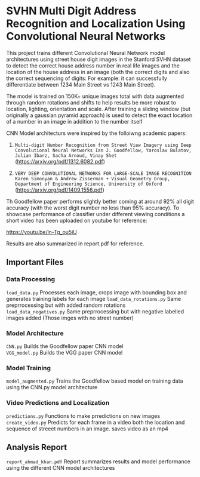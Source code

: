 # SVHN Multi Digit Address Recognition and Localization Using Convolutional Neural Networks

This project trains different Convolutional Neural Network model architectures using street house digit images in the Stanford SVHN dataset to detect the correct house address number in real life images and the location of the house address in an image (both the correct digits and also the correct sequencing of digits: For example: it can successfully differentiate between 1234 Main Street vs 1243 Main Street). 

The model is trained on 150K+ unique images total with data augmented through random rotations and shifts to help results be more robust to location, lighting, orientation and scale. After training a sliding window (but originally a gaussian pyramid approach) is used to detect the exact location of a number in an image in addition to the number itself

CNN Model architecturs were inspired by the folloiwng academic papers:

1) `Multi-digit Number Recognition from Street View Imagery using Deep Convolutional Neural Networks
Ian J. Goodfellow, Yaroslav Bulatov, Julian Ibarz, Sacha Arnoud, Vinay Shet`
(https://arxiv.org/pdf/1312.6082.pdf)

2) `VERY DEEP CONVOLUTIONAL NETWORKS FOR LARGE-SCALE IMAGE RECOGNITION 
Karen Simonyan & Andrew Zisserman + Visual Geometry Group, Department of Engineering Science, University of Oxford` (https://arxiv.org/pdf/1409.1556.pdf)

Th Goodfellow paper performs slightly better coming at around 92% all digit accuracy (with the worst digit number no less than 95% accuracy). To showcase performance of classifier under different viewing conditions a short video has been uploaded on youtube for reference:

https://youtu.be/ln-Tg_ou5iU

Results are also summarized in report.pdf for reference.

## Important Files
### Data Processing
`load_data.py` Processes each image, crops image with bounding box and generates training labels for each image
`load_data_rotations.py` Same preprrocessing but with added random rotations<br/>
`load_data_negatives.py` Same preprrocessing but with negative labelled images added (Those imges with no street number)

### Model Architecture
`CNN.py` Builds the Goodfellow paper CNN model<br/>
`VGG_model.py` Builds the VGG paper CNN model

### Model Training
`model_augmented.py` Trains the Goodfellow based model on training data using the CNN.py model architecture<br/>

### Video Predictions and Localization
`predictions.py` Functions to make prredictions on new images<br/>
`create_video.py` Predicts for each frame in a video both the location and sequence of streeet numbers in an image. saves video as an mp4

## Analysis Report
`report_ahmad_khan.pdf` Report summarizes results and model performance using the different CNN model architectures
